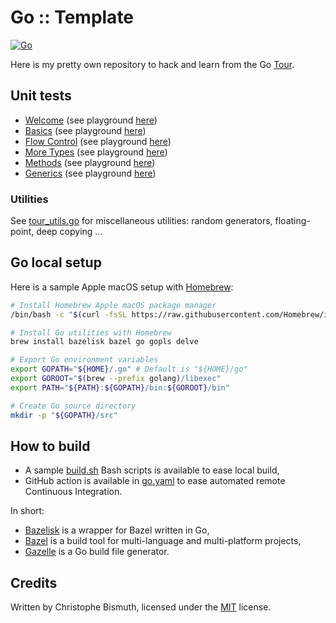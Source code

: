 # Go :: Template

[![Go](https://github.com/cbismuth/golang-tour/actions/workflows/go.yaml/badge.svg)](https://github.com/cbismuth/golang-tour/actions/workflows/go.yaml)

Here is my pretty own repository to hack and learn from the Go [Tour](https://go.dev/tour).

## Unit tests

* [Welcome](src/tour_01_welcome_test.go) (see playground [here](https://go.dev/tour/welcome/1))
* [Basics](src/tour_02_basics_test.go) (see playground [here](https://go.dev/tour/basics/1))
* [Flow Control](src/tour_03_flowcontrol_test.go) (see playground [here](https://go.dev/tour/flowcontrol/1))
* [More Types](src/tour_04_moretypes_test.go) (see playground [here](https://go.dev/tour/moretypes/1))
* [Methods](src/tour_05_methods_test.go) (see playground [here](https://go.dev/tour/methods/1))
* [Generics](src/tour_06_generics_test.go) (see playground [here](https://go.dev/tour/generics/1))

### Utilities

See [tour_utils.go](src/tour_utils.go) for miscellaneous utilities: random generators, floating-point, deep copying ...

## Go local setup

Here is a sample Apple macOS setup with [Homebrew](https://brew.sh):

```bash
# Install Homebrew Apple macOS package manager
/bin/bash -c "$(curl -fsSL https://raw.githubusercontent.com/Homebrew/install/HEAD/install.sh)"

# Install Go utilities with Homebrew
brew install bazelisk bazel go gopls delve

# Export Go environment variables
export GOPATH="${HOME}/.go" # Default is "${HOME}/go"
export GOROOT="$(brew --prefix golang)/libexec"
export PATH="${PATH}:${GOPATH}/bin:${GOROOT}/bin"

# Create Go source directory
mkdir -p "${GOPATH}/src"
```

## How to build

* A sample [build.sh](build.sh) Bash scripts is available to ease local build,
* GitHub action is available in [go.yaml](.github/workflows/go.yaml) to ease automated remote Continuous Integration.

In short:

* [Bazelisk](https://github.com/bazelbuild/bazelisk) is a wrapper for Bazel written in Go,
* [Bazel](https://bazel.build) is a build tool for multi-language and multi-platform projects,
* [Gazelle](https://github.com/bazelbuild/bazel-gazelle) is a Go build file generator.

## Credits

Written by Christophe Bismuth, licensed under the [MIT](LICENSE) license.
